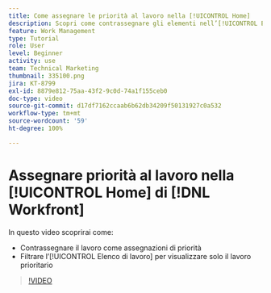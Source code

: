```yaml
---
title: Come assegnare le priorità al lavoro nella [!UICONTROL Home]
description: Scopri come contrassegnare gli elementi nell’[!UICONTROL Elenco di lavoro] come assegnazioni prioritarie nella pagina Home. Quindi filtrare l’elenco per visualizzare il lavoro con priorità in  [!DNL  Workfront].
feature: Work Management
type: Tutorial
role: User
level: Beginner
activity: use
team: Technical Marketing
thumbnail: 335100.png
jira: KT-8799
exl-id: 8879e812-75aa-43f2-9c0d-74a1f155ceb0
doc-type: video
source-git-commit: d17df7162ccaab6b62db34209f50131927c0a532
workflow-type: tm+mt
source-wordcount: '59'
ht-degree: 100%

---
```


# Assegnare priorità al lavoro nella [!UICONTROL Home] di [!DNL Workfront]

In questo video scoprirai come:

* Contrassegnare il lavoro come assegnazioni di priorità
* Filtrare l’[!UICONTROL Elenco di lavoro] per visualizzare solo il lavoro prioritario

>[!VIDEO](https://video.tv.adobe.com/v/3438540/?quality=12&learn=on&enablevpops&captions=ita)

